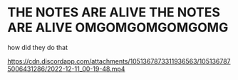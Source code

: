 # THE NOTES ARE ALIVE THE NOTES ARE ALIVE OMGOMGOMGOMGOMG

how did they do that

https://cdn.discordapp.com/attachments/1051367873311936563/1051367875006431286/2022-12-11_00-19-48.mp4